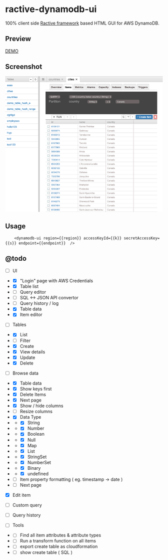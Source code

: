 # ractive-dynamodb-ui

100% client side [Ractive framework](https://ractive.js.org/)  based HTML GUI for AWS DynamoDB.

## Preview

[DEMO](https://awspilot.github.io/ractive-dynamodb-ui/demo/)

## Screenshot
![Screenshot](demo/screenshot1.png?raw=true "Screenshot")

## Usage

```
	<dynamodb-ui region={{region}} accessKeyId={{k}} secretAccessKey={{s}} endpoint={{endpoint}}  />
```


## @todo
- [ ] UI
-  - [x] "Login" page with AWS Credentials
-  - [x] Table list
-  - [ ] Query editor
-  - [ ] SQL <-> JSON API convertor
-  - [ ] Query history / log
-  - [x] Table data
-  - [x] Item editor

- [ ] Tables
-  - [x] List
-  - [ ] Filter
-  - [x] Create
-  - [x] View details
-  - [x] Update
-  - [x] Delete

- [ ] Browse data
-  - [x] Table data
-  - [x] Show keys first
-  - [x] Delete Items
-  - [x] Next page
-  - [x] Show / hide columns
-  - [ ] Resize columns
-  - [x] Data Type
-  -  - [x] String
-  -  - [x] Number
-  -  - [x] Boolean
-  -  - [x] Null
-  -  - [x] Map
-  -  - [x] List
-  -  - [x] StringSet
-  -  - [x] NumberSet
-  -  - [x] Binary
-  -  - [x] undefined
-  - [ ] Item property formatting ( eg. timestamp -> date )
-  - [ ] Next page
- [x] Edit item
- [ ] Custom query
- [ ] Query history

- [ ] Tools
-  - [ ] Find all item attributes & attribute types
-  - [ ] Run a transform function on all items
-  - [ ] export create table as cloudformation
-  - [ ] show create table ( SQL )
